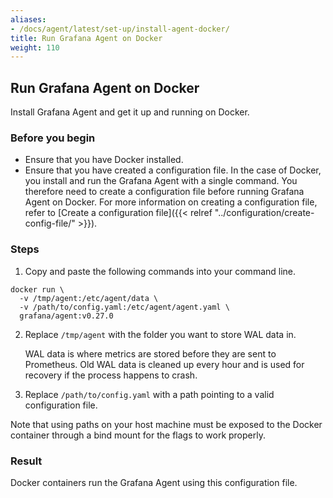 ```yaml
---
aliases:
- /docs/agent/latest/set-up/install-agent-docker/
title: Run Grafana Agent on Docker
weight: 110
---
```


## Run Grafana Agent on Docker

Install Grafana Agent and get it up and running on Docker.

### Before you begin

 - Ensure that you have Docker installed.  
 - Ensure that you have created a configuration file. In the case of Docker, you install and run the Grafana Agent with a single command. You therefore need to create a configuration file before running Grafana Agent on Docker. For more information on creating a configuration file, refer to [Create a configuration file]({{< relref "../configuration/create-config-file/" >}}).

### Steps

1. Copy and paste the following commands into your command line.
```
docker run \
  -v /tmp/agent:/etc/agent/data \
  -v /path/to/config.yaml:/etc/agent/agent.yaml \
  grafana/agent:v0.27.0
```

2.  Replace `/tmp/agent` with the folder you want to store WAL data in.
   
    WAL data is where metrics are stored before they are sent to Prometheus. Old WAL data is cleaned up every hour and is used for recovery if the process happens to crash.

3. Replace `/path/to/config.yaml` with a path pointing to a valid configuration file.

Note that using paths on your host machine must be exposed to the Docker
container through a bind mount for the flags to work properly.

### Result

Docker containers run the Grafana Agent using this configuration file.



   
